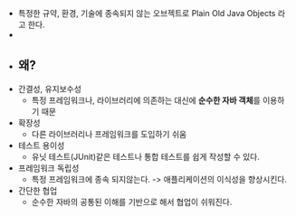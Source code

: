 - 특정한 규약, 환경, 기술에 종속되지 않는 오브젝트로 Plain Old Java Objects 라고 한다.
-
- ## 왜?
- 간결성, 유지보수성
	- 특정 프레임워크나, 라이브러리에 의존하는 대신에 **순수한 자바 객체**를 이용하기 때문
- 확장성
	- 다른 라이브러리나 프레임워크를 도입하기 쉬움
- 테스트 용이성
	- 유닛 테스트(JUnit)같은 테스트나 통합 테스트를 쉽게 작성할 수 있다.
- 프레임워크 독립성
	- 특정 프레임워크에 종속 되지않는다. -> 애플리케이션의 이식성을 향상시킨다.
- 간단한 협업
	- 순수한 자바의 공통된 이해를 기반으로 해서 협업이 쉬워진다.
